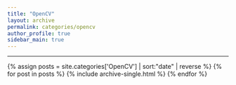 ```yaml
---
title: "OpenCV"
layout: archive
permalink: categories/opencv
author_profile: true
sidebar_main: true
---
```


***

{% assign posts = site.categories['OpenCV'] | sort:"date" | reverse %}
{% for post in posts %}
  {% include archive-single.html %}
{% endfor %}
